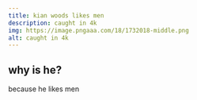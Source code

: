 ```yaml
---
title: kian woods likes men
description: caught in 4k
img: https://image.pngaaa.com/18/1732018-middle.png
alt: caught in 4k
---
```


## why is he?

because he likes men